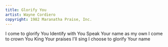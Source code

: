 ```yaml
---
title: Glorify You
artist: Wayne Cordiero
copyright: 1982 Maranatha Praise, Inc.
---
```


I come to glorify You
Identify with You
Speak Your name as my own
I come to crown You King
Your praises I'll sing
I choose to glorify Your name













